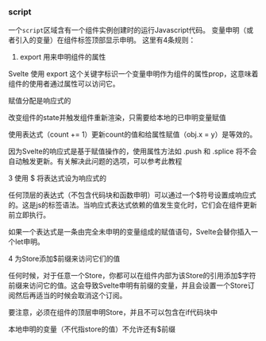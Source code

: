 ### script

一个`script`区域含有一个组件实例创建时的运行Javascript代码。
变量申明（或者引入的变量）在组件标签顶部显示申明。
这里有4条规则：

1. export 用来申明组件的属性

Svelte 使用 export 这个关键字标识一个变量申明作为组件的属性prop，这意味着组件的使用者通过属性可以访问它。

赋值分配是响应式的

改变组件的state并触发组件重新渲染，只需要给本地的已申明变量赋值

使用表达式（count += 1）更新count的值和给属性赋值（obj.x = y）是等效的。

因为Svelte的响应式是基于赋值操作的，使用属性方法如 .push 和 .splice 将不会自动触发更新。有关解决此问题的选项，可以参考此教程

3 使用 $ 将表达式设为响应式的

任何顶层的表达式（不包含代码块和函数申明）可以通过一个$符号设置成响应式的。这是js的标签语法。当响应式表达式依赖的值发生变化时，它们会在组件更新前立即执行。

如果一个表达式是一条由完全未申明的变量组成的赋值语句，Svelte会替你插入一个let申明。

4 为Store添加$前缀来访问它们的值

任何时候，对于任意一个Store，你都可以在组件内部为该Store的引用添加$字符前缀来访问它的值。这会导致Svelte申明有前缀的变量，并且会设置一个Store订阅然后再适当的时候会取消这个订阅。

要注意，必须在组件的顶层申明Store，并且不可以包含在if代码块中

本地申明的变量（不代指store的值）不允许还有$前缀